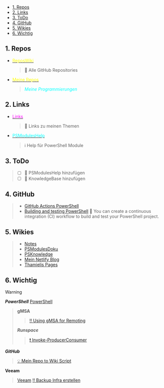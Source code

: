 
- [1. Repos](#1-repos)
- [2. Links](#2-links)
- [3. ToDo](#3-todo)
- [4. GitHub](#4-github)
- [5. Wikies](#5-wikies)
- [6. Wichtig](#6-wichtig)

##  1. Repos
- [<span style="color:yellow">ReposWiki</span>](<ReposWiki/ReposWiki.md>)
  > :memo: Alle GitHub Repositories
- [<span style="color:yellow">Meine Repos</span>](ReposWiki/Repositories.md)
  > <span style="color:cyan">*Meine Programmierungen*</span>

##  2. Links
- [<span style="color:magenta">Links</span>](<Links/LinksWiki.md>)
  > :memo: Links zu meinen Themen
- [<span style="color:cyan">PSModulesHelp</span>](<PSModulesHelp/ModuleDoku.md>)
  > :information_source: Help für PowerShell Module

##  3. ToDo
  > - [ ] :memo: PSModulesHelp hinzufügen
  > - [ ] :memo: KnowledgeBase hinzufügen

## 4. GitHub
  > - [GitHub Actions PowerShell](https://github.com/marketplace/actions/powershell-script)
  > - [Building and testing PowerShell](https://docs.github.com/en/actions/use-cases-and-examples/building-and-testing/building-and-testing-powershell)
  >   :memo: You can create a continuous integration (CI) workflow to build and test your PowerShell project.

## 5. Wikies
  > - [Notes](https://github.com/thamielis/Notes)
  > - [PSModulesDoku](https://thamielis.github.io/PSModulesDoku/)
  > - [PSKnowledge](https://thamielis.github.io/PSKnowledge/ClassExplorer/gasm.html)
  > - [Mein Netlify Blog](<https://blog.in-pro.org>)
  > - [Thamielis Pages](<https://thamielis.github.io>)

## 6. Wichtig
>[!warning]
>***PowerShell***
>[PowerShell](Links/PowerShell%20Links.md)
>>**gMSA**
>>>[:bangbang: Using gMSA for Remoting](Knowledge/PowerShell/gMSA/Using%20Group%20Managed%20Service%20Accounts%20(gMSAs)%20for%20PowerShell%20Remoting.md)
>>
>>***Runspace***
>>>[:exclamation: Invoke-ProducerConsumer](Scripts/Invoke-ProducerConsumer.ps1)
>>
>***GitHub***
>>[:bulb: Mein Repo to Wiki Script](https://github.com/thamielis/PSRepoOverview)
>
>**Veeam**
>>[Veeam](Links/Veeam.md)
>>[:bangbang: Backup Infra erstellen](<https://jorgedelacruz.uk/2020/03/09/veeam-how-to-design-and-implement-a-backup-system-based-on-sla-policies-part-i-design-architecture-and-tagging-in-vsphere>)
>
